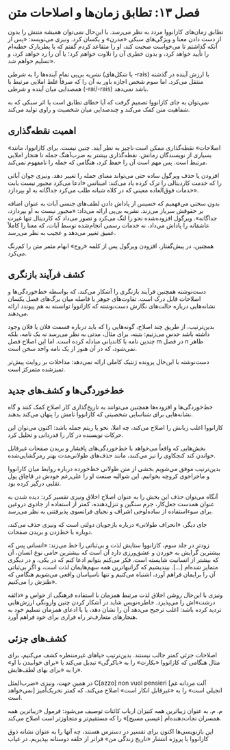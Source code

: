 # فصل ۱۳: تطابق زمان‌ها و اصلاحات متن

تطابق زمان‌های کازانووا مردد به نظر می‌رسد. با این‌حال نمی‌توان همیشه متنش را بدون از دست دادن معنا و ویژگی‌های سبکی «مدرن» و یکسان کرد. ونیزی می‌نویسد: «پس از آنکه گذاشتم تا می‌خواست صحبت کند، او را متقاعد کردم گفتم که یا پطریارک خطبه‌ام را تأیید خواهد کرد، و بدون خطری آن را تلاوت خواهم کرد؛ یا آن را رد خواهد کرد، و تسلیم خواهم شد».

نشریه بی‌پی تمام آینده‌ها را به شرطی (یا شکل‌های -rais) با ارزش آینده در گذشته منتقل می‌کرد. اما سوم شخص اجازه باور به آن را که صرفاً غلط املایی مرتبط با همصدایی میان آینده و شرطی (-rai/-rais) باشد نمی‌دهد.

نمی‌توان به جای کازانووا تصمیم گرفت که آیا خطای تطابق است یا اثر سبکی که به شفاهیت متن کمک می‌کند و چندصدایی میان شخصیت و راوی تولید می‌کند.

## اهمیت نقطه‌گذاری

«اصلاحات» نقطه‌گذاری ممکن است ناچیز به نظر آیند. چنین نیست. برای کازانووا، مانند بسیاری از نویسندگان زمانش، نقطه‌گذاری بیشتر به ضرب‌آهنگ جمله تا هنجار املایی مرتبط است. پس مهم است آن را حفظ کرد، هنگامی که جمله را نامفهوم نمی‌کند.

افزودن یا حذف ویرگول ساده حتی می‌تواند معنای جمله را تغییر دهد. ونیزی جوان آباتی را که خدمت کاردینالی را ترک کرده یاد می‌کند: امینانس «ادعا می‌کرد مجبور نیست بابت خدمات فوق‌العاده معینی که در کلاه شبانه طلب می‌کرد جداگانه به او بپردازد».

بدون سختی می‌فهمیم که خسیس از پاداش دادن لطف‌های جنسی آبات به عنوان اضافه بر حقوقش سرباز می‌زند. نشریه بی‌پی ارائه می‌داد: «مجبور نیست به او بپردازد، جداگانه». ویرگول افزوده‌شده نحو را لنگ می‌کرد و تصور می‌داد که کاردینال تنها غیرت عاشقانه را پاداش می‌داد، نه خدمات رسمی انجام‌شده توسط آبات، که معنا را کاملاً عمیق تغییر می‌دهد و عجیب به نظر می‌رسد.

همچنین، در پیش‌گفتار، افزودن ویرگول پس از کلمه «روح» ابهام مثمر متن را کم‌رنگ می‌کرد.

## کشف فرآیند بازنگری

دست‌نوشته همچنین فرآیند بازنگری را آشکار می‌کند، که بواسطه خط‌خوردگی‌ها و اصلاحات قابل درک است. تفاوت‌های جوهر یا فاصله میان برگ‌های فصل یکسان نشانه‌هایی درباره حالت‌های نگارش دست‌نوشته که کازانووا توانسته به هم پیوندد ارائه می‌دهند.

بدین‌ترتیب، از طریق چند اصلاح، گونه‌هایی را که باید درباره قسمت فلان یا فلان وجود داشته باشد حدس می‌زنیم: بتینه، برای مثال، مدتی به نظر می‌رسد نه یک نامه، بلکه چندین نامه با کاندیانی مبادله کرده است. اما این اصلاح فصل m در فصل n ظاهر نمی‌شود، که در آن هنوز از یک نامه واحد سخن است.

دست‌نوشته با این‌حال پرونده ژنتیک کاملی ارائه نمی‌دهد: مداخلات بر روایت پیش‌تر تمیزشده متمرکز است.

## خط‌خوردگی‌ها و کشف‌های جدید

خط‌خوردگی‌ها و افزوده‌ها همچنین می‌توانند به تاریخ‌گذاری کار اصلاح کمک کنند و گاه نشانه‌هایی برای شناسایی شخصیتی که کازانووا نامش را پنهان می‌کند بدهند.

کازانووا اغلب زبانش را اصلاح می‌کند، چه املا، نحو یا ریتم جمله باشد: اکنون می‌توان این حرکات نویسنده در کار را قدردانی و تحلیل کرد.

بخش‌هایی که واقعاً می‌خواهد با خط‌خوردگی‌های پافشار و بریدن صفحات غیرقابل خواندن کند کنجکاوی را تیز می‌کنند، مانند حذف‌های طولانی‌مدت بهتر رمزگشایی‌شده.

بدین‌ترتیب موفق می‌شویم بخشی از متن طولانی خط‌خورده درباره روابط میان کازانووا و ماجراجوی کروچه بخوانیم. این شوالیه صنعت او را علی‌رغم خودش در قاچاق پول تقلبی درگیر کرده بود.

آنگاه می‌توان حذف این بخش را به عنوان اصلاح اخلاق ونیزی تفسیر کرد: دیده شدن به عنوان همدست جعل‌کار، جرم سنگین و تنزل‌دهنده، کمتر از استفاده از جادوی دروغین برای سوءاستفاده از ساده‌لوحی اشراف و نجبای فرانسوی پذیرفتنی به نظر می‌رسد.

جای دیگر، «انحراف طولانی» درباره بازجویان دولتی است که ونیزی حذف می‌کند، دوباره با خط‌زدن و بریدن صفحات.

زودتر در جلد سوم، کازانووا ستایش لذت و بی‌ثباتی را خط می‌زند: «انسانی پس که بیشترین گرایش به خوردن و عشق‌ورزی دارد آن است که بیشترین حامی نوع انسان، آن که بیشتر از انسانیت شایسته است. فکر می‌کنم بتوانم ادعا کنم که در یکی، و در دیگری متمایز شده‌ام [...]. بیندیشیم که گرانبهاترین همه سهم‌هایمان لذت است، و اگر بی‌ثباتی آن را برایمان فراهم آورد، اشتباه می‌کنیم و تنها ناسپاسان واقعی می‌شویم هنگامی که طنزش را می‌کنیم».

ونیزی با این‌حال روشن اخلاق لذت مرتبط همزمان با استفاده فرهنگی از حواس و «ذائقه درشت»اش را می‌پذیرد. خاطره‌نویس شاید در آشکار کردن چنین وارونگی ارزش‌هایی تردید کرده باشد: اغلب ترجیح می‌دهد آن را نشان دهد، یا با ادعای همزمان تسلیم خود به هنجارهای متعارف‌تر راه فراری برای خود فراهم آورد.

## کشف‌های جزئی

اصلاحات جزئی کمتر جالب نیستند. بدین‌ترتیب حیاهای غیرمنتظره کشف می‌کنیم، برای مثال هنگامی که کازانووا «بکارت» را به «باکرگی» تبدیل می‌کند یا «برای خوابیدن با او» را به «برای بهای لطف‌هایش».

در همین جهت، ونیزی «ضرب‌المثل C[azzo] non vuol pensieri [آلت مردانه غم نمی‌خواهد] انجیلی است» را به «غیرقابل انکار است» اصلاح می‌کند، که کمتر تحریک‌آمیز است.

م. م. به عنوان زیباترین همه کنیزان ارباب کائنات توصیف می‌شود: فرمول «زیباترین همه همسران نجات‌دهنده‌ام [عیسی مسیح]» را که مستقیم‌تر و متجاوزتر است اصلاح می‌کند.

این بازنویسی‌ها اکنون برای تفسیر در دسترس هستند، چه آنها را به عنوان نشانه ذوق کازانووا یا پروژه انتشار «تاریخ زندگی من» فراتر از حلقه دوستانه بپذیریم. در غیاب